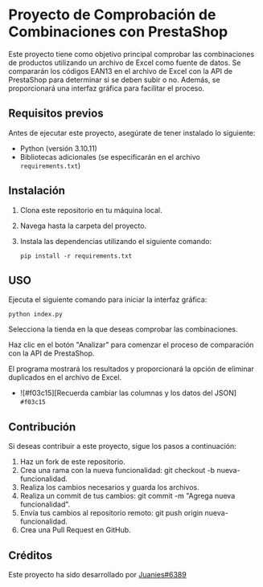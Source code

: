 # Proyecto de Comprobación de Combinaciones con PrestaShop

Este proyecto tiene como objetivo principal comprobar las combinaciones de productos utilizando un archivo de Excel como fuente de datos. Se compararán los códigos EAN13 en el archivo de Excel con la API de PrestaShop para determinar si se deben subir o no. Además, se proporcionará una interfaz gráfica para facilitar el proceso.

## Requisitos previos

Antes de ejecutar este proyecto, asegúrate de tener instalado lo siguiente:

- Python (versión 3.10.11)
- Bibliotecas adicionales (se especificarán en el archivo `requirements.txt`)

## Instalación

1. Clona este repositorio en tu máquina local.
2. Navega hasta la carpeta del proyecto.
3. Instala las dependencias utilizando el siguiente comando:

   ```shell
   pip install -r requirements.txt

## USO

Ejecuta el siguiente comando para iniciar la interfaz gráfica:
```shell
python index.py
````
Selecciona la tienda en la que deseas comprobar las combinaciones.

Haz clic en el botón "Analizar" para comenzar el proceso de comparación con la API de PrestaShop.

El programa mostrará los resultados y proporcionará la opción de eliminar duplicados en el archivo de Excel.

- ![#f03c15][Recuerda cambiar las columnas y los datos del JSON]</span>   `#f03c15`

## Contribución

Si deseas contribuir a este proyecto, sigue los pasos a continuación:

1. Haz un fork de este repositorio.
2. Crea una rama con la nueva funcionalidad: git checkout -b nueva-funcionalidad.
3. Realiza los cambios necesarios y guarda los archivos.
4. Realiza un commit de tus cambios: git commit -m "Agrega nueva funcionalidad".
5. Envía tus cambios al repositorio remoto: git push origin nueva-funcionalidad.
6. Crea una Pull Request en GitHub.

## Créditos
Este proyecto ha sido desarrollado por [Juanies#6389](https://github.com/Juanies)

